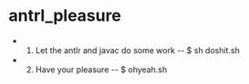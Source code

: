 # antrl_pleasure

- 1) Let the antlr and javac do some work
-- $ sh doshit.sh

- 2) Have your pleasure
-- $ ohyeah.sh

